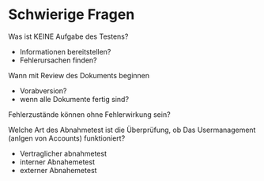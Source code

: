 Schwierige Fragen
=================

Was ist KEINE Aufgabe des Testens?
- Informationen bereitstellen?
- Fehlerursachen finden?


Wann mit Review des Dokuments beginnen
- Vorabversion?
- wenn alle Dokumente fertig sind?


Fehlerzustände können ohne Fehlerwirkung sein?

Welche Art des Abnahmetest ist die Überprüfung, ob Das Usermanagement (anlgen von Accounts) funktioniert?
- Vertraglicher abnahmetest
- interner Abnahemetest
- externer Abnahemetest